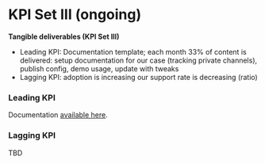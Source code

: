 # KPI Set III (ongoing)

**Tangible deliverables (KPI Set III)**

* Leading KPI: Documentation template; each month 33% of content is delivered: setup documentation for our case (tracking private channels), publish config, demo usage, update with tweaks
* Lagging KPI: adoption is increasing our support rate is decreasing (ratio)

### Leading KPI

Documentation [available here](broken-reference).

### Lagging KPI

TBD
